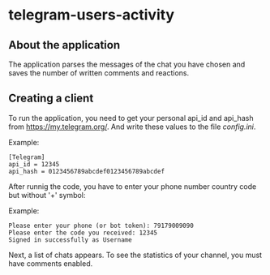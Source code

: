 # telegram-users-activity
## About the application
The application parses the messages of the chat you have chosen and saves the number of written comments and reactions.
## Creating a client
To run the application, you need to get your personal api_id and api_hash from https://my.telegram.org/. And write these values ​​to the file *config.ini*.

Example:
```
[Telegram]
api_id = 12345
api_hash = 0123456789abcdef0123456789abcdef
```
After runnig the code, you have to enter your phone number country code but without '+' symbol:

Example:
```
Please enter your phone (or bot token): 79179009090
Please enter the code you received: 12345
Signed in successfully as Username
```
Next, a list of chats appears. To see the statistics of your channel, you must have comments enabled.
